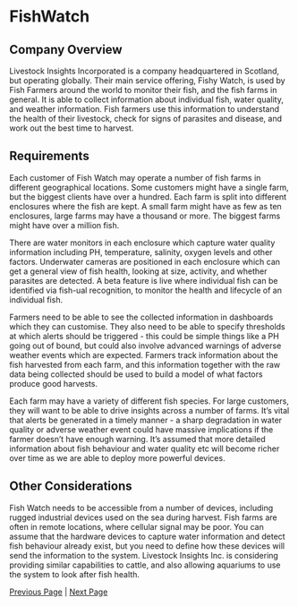 # FishWatch

## Company Overview
Livestock Insights Incorporated is a company headquartered in Scotland, but operating globally. Their main service offering, Fishy Watch, is used by Fish Farmers around the world to monitor their fish, and the fish farms in general. It is able to collect information about individual fish, water quality, and weather information. Fish farmers use this information to understand the health of their livestock, check for signs of parasites and disease, and work out the best time to harvest.

## Requirements
Each customer of Fish Watch may operate a number of fish farms in different geographical locations. Some customers might have a single farm, but the biggest clients have over a hundred. Each farm is split into different enclosures where the fish are kept. A small farm might have as few as ten enclosures, large farms may have a thousand or more. The biggest farms might have over a million fish.

There are water monitors in each enclosure which capture water quality information including PH, temperature, salinity, oxygen levels and other factors. Underwater cameras are positioned in each enclosure which can get a general view of fish health, looking at size, activity, and whether parasites are detected. A beta feature is live where individual fish can be identified via fish-ual recognition, to monitor the health and lifecycle of an individual fish.

Farmers need to be able to see the collected information in dashboards which they can customise. They also need to be able to specify thresholds at which alerts should be triggered - this could be simple things like a PH going out of bound, but could also involve advanced warnings of adverse weather events which are expected. Farmers track information about the fish harvested from each farm, and this information together with the raw data being collected should be used to build a model of what factors produce good harvests.

Each farm may have a variety of different fish species. For large customers, they will want to be able to drive insights across a number of farms. It’s vital that alerts be generated in a timely manner - a sharp degradation in water quality or adverse weather event could have massive implications if the farmer doesn’t have enough warning. It’s assumed that more detailed information about fish behaviour and water quality etc will become richer over time as we are able to deploy more powerful devices.

## Other Considerations
Fish Watch needs to be accessible from a number of devices, including rugged industrial devices used on the sea during harvest. Fish farms are often in remote locations, where cellular signal may be poor. You can assume that the hardware devices to capture water information and detect fish behaviour already exist, but you need to define how these devices will send the information to the system. Livestock Insights Inc. is considering providing similar capabilities to cattle, and also allowing aquariums to use the system to look after fish health.

[Previous Page](../README.md) | [Next Page](./DriversGoals.md) 

